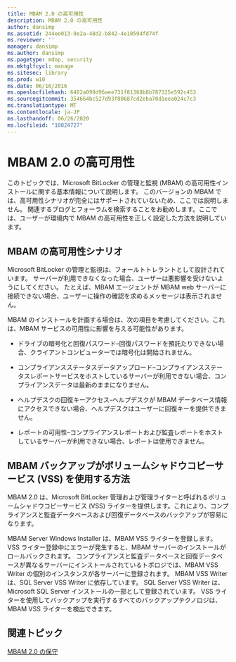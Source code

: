 ```yaml
---
title: MBAM 2.0 の高可用性
description: MBAM 2.0 の高可用性
author: dansimp
ms.assetid: 244ee013-9e2a-48d2-b842-4e10594fd74f
ms.reviewer: ''
manager: dansimp
ms.author: dansimp
ms.pagetype: mdop, security
ms.mktglfcycl: manage
ms.sitesec: library
ms.prod: w10
ms.date: 06/16/2016
ms.openlocfilehash: 6482a099d96aee731f81368b8b787325e592c453
ms.sourcegitcommit: 354664bc527d93f80687cd2eba70d1eea024c7c3
ms.translationtype: MT
ms.contentlocale: ja-JP
ms.lasthandoff: 06/26/2020
ms.locfileid: "10824727"
---
```

# MBAM 2.0 の高可用性


このトピックでは、Microsoft BitLocker の管理と監視 (MBAM) の高可用性インストールに関する基本情報について説明します。 このバージョンの MBAM では、高可用性シナリオが完全にはサポートされていないため、ここでは説明しません。 関連するブログとフォーラムを検索することをお勧めします。ここでは、ユーザーが環境内で MBAM の高可用性を正しく設定した方法を説明しています。

## MBAM の高可用性シナリオ


Microsoft BitLocker の管理と監視は、フォールトトレラントとして設計されています。 サーバーが利用できなくなった場合、ユーザーは悪影響を受けないようにしてください。 たとえば、MBAM エージェントが MBAM web サーバーに接続できない場合、ユーザーに操作の確認を求めるメッセージは表示されません。

MBAM のインストールを計画する場合は、次の項目を考慮してください。これは、MBAM サービスの可用性に影響を与える可能性があります。

-   ドライブの暗号化と回復パスワード–回復パスワードを預託たりできない場合、クライアントコンピューターでは暗号化は開始されません。

-   コンプライアンスステータスデータアップロード–コンプライアンスステータスレポートサービスをホストしているサーバーが利用できない場合、コンプライアンスデータは最新のままになりません。

-   ヘルプデスクの回復キーアクセス-ヘルプデスクが MBAM データベース情報にアクセスできない場合、ヘルプデスクはユーザーに回復キーを提供できません。

-   レポートの可用性–コンプライアンスレポートおよび監査レポートをホストしているサーバーが利用できない場合、レポートは使用できません。

## <a href="" id="how-the-mbam-backup-uses-the-volume-shadow-copy-service--vss--"></a>MBAM バックアップがボリュームシャドウコピーサービス (VSS) を使用する方法


MBAM 2.0 は、Microsoft BitLocker 管理および管理ライターと呼ばれるボリュームシャドウコピーサービス (VSS) ライターを提供します。これにより、コンプライアンスと監査データベースおよび回復データベースのバックアップが容易になります。

MBAM Server Windows Installer は、MBAM VSS ライターを登録します。 VSS ライター登録中にエラーが発生すると、MBAM サーバーのインストールがロールバックされます。 コンプライアンスと監査データベースと回復データベースが異なるサーバーにインストールされているトポロジでは、MBAM VSS Writer の個別のインスタンスが各サーバーに登録されます。 MBAM VSS Writer は、SQL Server VSS Writer に依存しています。 SQL Server VSS Writer は、Microsoft SQL Server インストールの一部として登録されています。 VSS ライターを使用してバックアップを実行するすべてのバックアップテクノロジは、MBAM VSS ライターを検出できます。

## 関連トピック


[MBAM 2.0 の保守](maintaining-mbam-20-mbam-2.md)

 

 





